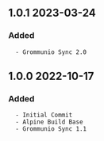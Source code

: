 ## 1.0.1 2023-03-24 <dave at tiredofit dot ca>

   ### Added
      - Grommunio Sync 2.0


## 1.0.0 2022-10-17 <dave at tiredofit dot ca>

   ### Added
      - Initial Commit
      - Alpine Build Base
      - Grommunio Sync 1.1


